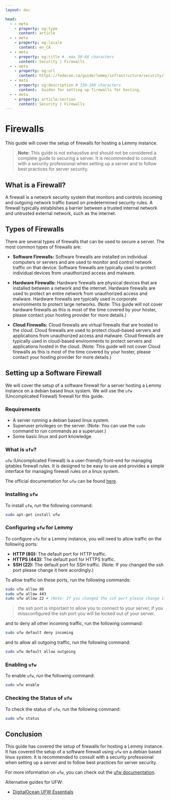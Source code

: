 ```yaml
---
layout: doc

head:
  - - meta
    - property: og:type
      content: article
  - - meta
    - property: og:locale
      content: en_CA
  - - meta
    - property: og:title #  max 50-60 characters
      content: Security | Firewalls
  - - meta
    - property: og:url
      content: https://fedecan.ca/guide/lemmy/infrastructure/security/firewall
  - - meta
    - property: og:description # 150-160 characters
      content:  Guides for setting up firewalls for hosting.
  - - meta
    - property: article:section
      content: Security | Firewalls
---
```


# Firewalls

This guide will cover the setup of firewalls for hosting a Lemmy instance.

> **Note:** This guide is not exhaustive and should not be considered a complete guide to securing a server. It is recommended to consult with a security professional when setting up a server and to follow best practices for server security.

## What is a Firewall?

A firewall is a network security system that monitors and controls incoming and outgoing network traffic based on predetermined security rules. A firewall typically establishes a barrier between a trusted internal network and untrusted external network, such as the internet.

## Types of Firewalls

There are several types of firewalls that can be used to secure a server. The most common types of firewalls are:

- **Software Firewalls:** Software firewalls are installed on individual computers or servers and are used to monitor and control network traffic on that device. Software firewalls are typically used to protect individual devices from unauthorized access and malware.

- **Hardware Firewalls:** Hardware firewalls are physical devices that are installed between a network and the internet. Hardware firewalls are used to protect an entire network from unauthorized access and malware. Hardware firewalls are typically used in corporate environments to protect large networks. (Note: This guide will not cover hardware firewalls as this is most of the time covered by your hoster, please contact your hosting provider for more details.)

- **Cloud Firewalls:** Cloud firewalls are virtual firewalls that are hosted in the cloud. Cloud firewalls are used to protect cloud-based servers and applications from unauthorized access and malware. Cloud firewalls are typically used in cloud-based environments to protect servers and applications hosted in the cloud. (Note: This guide will not cover Cloud firewalls as this is most of the time covered by your hoster, please contact your hosting provider for more details.)

## Setting up a Software Firewall

We will cover the setup of a software firewall for a server hosting a Lemmy instance on a debian based linux system. We will use the `ufw` (Uncomplicated Firewall) firewall for this guide.

### Requirements

- A server running a debian based linux system.
- Superuser privileges on the server. (Note: You can use the `sudo` command to run commands as a superuser.)
- Some basic linux and port knowledge.

### What is `ufw`?

`ufw` (Uncomplicated Firewall) is a user-friendly front-end for managing iptables firewall rules. It is designed to be easy to use and provides a simple interface for managing firewall rules on a linux system.

The official documentation for `ufw` can be found [here](https://help.ubuntu.com/community/UFW).

### Installing `ufw`

To install `ufw`, run the following command:

```bash
sudo apt-get install ufw
```

### Configuring `ufw` for Lemmy

To configure `ufw` for a Lemmy instance, you will need to allow traffic on the following ports:

- **HTTP (80):** The default port for HTTP traffic.
- **HTTPS (443):** The default port for HTTPS traffic.
- **SSH (22):** The default port for SSH traffic. (Note: If you changed the ssh port please change it here acordingly.)

To allow traffic on these ports, run the following commands:

```bash
sudo ufw allow 80
sudo ufw allow 443
sudo ufw allow 22 # (Note: If you changed the ssh port please change it here acordingly.)
```

> the ssh port is important to allow you to connect to your server, if you missconfigured the ssh port you will be locked out of your server.

and to deny all other incoming traffic, run the following command:

```bash
sudo ufw default deny incoming
```

and to allow all outgoing traffic, run the following command:

```bash
sudo ufw default allow outgoing
```

### Enabling `ufw`

To enable `ufw`, run the following command:

```bash
sudo ufw enable
```

### Checking the Status of `ufw`

To check the status of `ufw`, run the following command:

```bash
sudo ufw status
```


## Conclusion

This guide has covered the setup of firewalls for hosting a Lemmy instance. It has covered the setup of a software firewall using `ufw` on a debian based linux system. It is recommended to consult with a security professional when setting up a server and to follow best practices for server security.

For more information on `ufw`, you can check out the [ufw documentation](https://help.ubuntu.com/community/UFW).

Alternative guides for UFW:

- [DigitalOcean UFW Essentials](https://www.digitalocean.com/community/tutorials/ufw-essentials-common-firewall-rules-and-commands)
